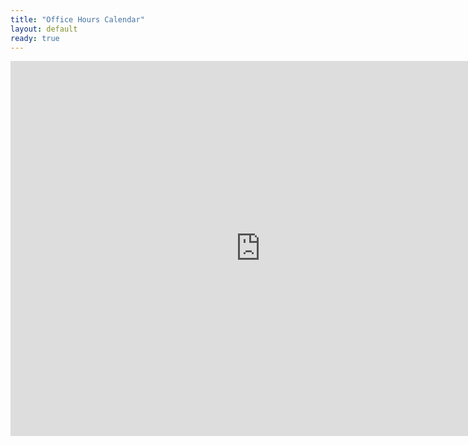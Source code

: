 ```yaml
---
title: "Office Hours Calendar"
layout: default
ready: true
---
```


<style type="text/css">
.pageBreakBefore {page-break-before:always;}
.style1 {color: #999999}
.style2 {font-size: smaller}
table#sched  tr td {font-size: 0.7em;}
table.hdrLinks * td { padding-right: 2em;}
table.hdrLinks * td.curr { font-weight:bold; }
</style>

<iframe src="https://calendar.google.com/calendar/embed?src=c_33db4596757e4a339d1f205dec169bbd5f854cb54c226aea5cd92a7d049240df%40group.calendar.google.com&ctz=America%2FLos_Angeles" style="border: 0" width="800" height="600" frameborder="0" scrolling="no"></iframe>
